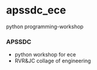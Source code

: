 # apssdc_ece
python programming-workshop


### APSSDC 
- python workshop for ece
- RVR&JC collage of engineering

